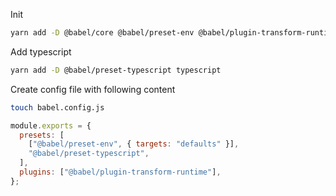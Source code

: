 Init

```bash
yarn add -D @babel/core @babel/preset-env @babel/plugin-transform-runtime
```

Add typescript

```bash
yarn add -D @babel/preset-typescript typescript
```

Create config file with following content

```bash
touch babel.config.js
```

```js
module.exports = {
  presets: [
    ["@babel/preset-env", { targets: "defaults" }],
    "@babel/preset-typescript",
  ],
  plugins: ["@babel/plugin-transform-runtime"],
};
```
